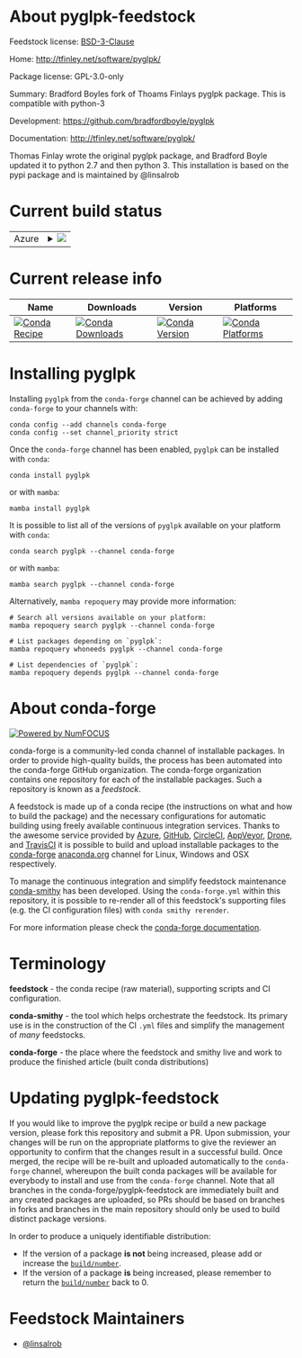 About pyglpk-feedstock
======================

Feedstock license: [BSD-3-Clause](https://github.com/conda-forge/pyglpk-feedstock/blob/main/LICENSE.txt)

Home: http://tfinley.net/software/pyglpk/

Package license: GPL-3.0-only

Summary: Bradford Boyles fork of Thoams Finlays pyglpk package. This is compatible with python-3

Development: https://github.com/bradfordboyle/pyglpk

Documentation: http://tfinley.net/software/pyglpk/

Thomas Finlay wrote the original pyglpk package, and Bradford Boyle updated it to python 2.7 and then
python 3. This installation is based on the pypi package and is maintained by @linsalrob


Current build status
====================


<table>
    
  <tr>
    <td>Azure</td>
    <td>
      <details>
        <summary>
          <a href="https://dev.azure.com/conda-forge/feedstock-builds/_build/latest?definitionId=13221&branchName=main">
            <img src="https://dev.azure.com/conda-forge/feedstock-builds/_apis/build/status/pyglpk-feedstock?branchName=main">
          </a>
        </summary>
        <table>
          <thead><tr><th>Variant</th><th>Status</th></tr></thead>
          <tbody><tr>
              <td>linux_64_python3.10.____cpython</td>
              <td>
                <a href="https://dev.azure.com/conda-forge/feedstock-builds/_build/latest?definitionId=13221&branchName=main">
                  <img src="https://dev.azure.com/conda-forge/feedstock-builds/_apis/build/status/pyglpk-feedstock?branchName=main&jobName=linux&configuration=linux%20linux_64_python3.10.____cpython" alt="variant">
                </a>
              </td>
            </tr><tr>
              <td>linux_64_python3.11.____cpython</td>
              <td>
                <a href="https://dev.azure.com/conda-forge/feedstock-builds/_build/latest?definitionId=13221&branchName=main">
                  <img src="https://dev.azure.com/conda-forge/feedstock-builds/_apis/build/status/pyglpk-feedstock?branchName=main&jobName=linux&configuration=linux%20linux_64_python3.11.____cpython" alt="variant">
                </a>
              </td>
            </tr><tr>
              <td>linux_64_python3.12.____cpython</td>
              <td>
                <a href="https://dev.azure.com/conda-forge/feedstock-builds/_build/latest?definitionId=13221&branchName=main">
                  <img src="https://dev.azure.com/conda-forge/feedstock-builds/_apis/build/status/pyglpk-feedstock?branchName=main&jobName=linux&configuration=linux%20linux_64_python3.12.____cpython" alt="variant">
                </a>
              </td>
            </tr><tr>
              <td>linux_64_python3.13.____cp313</td>
              <td>
                <a href="https://dev.azure.com/conda-forge/feedstock-builds/_build/latest?definitionId=13221&branchName=main">
                  <img src="https://dev.azure.com/conda-forge/feedstock-builds/_apis/build/status/pyglpk-feedstock?branchName=main&jobName=linux&configuration=linux%20linux_64_python3.13.____cp313" alt="variant">
                </a>
              </td>
            </tr><tr>
              <td>linux_64_python3.9.____cpython</td>
              <td>
                <a href="https://dev.azure.com/conda-forge/feedstock-builds/_build/latest?definitionId=13221&branchName=main">
                  <img src="https://dev.azure.com/conda-forge/feedstock-builds/_apis/build/status/pyglpk-feedstock?branchName=main&jobName=linux&configuration=linux%20linux_64_python3.9.____cpython" alt="variant">
                </a>
              </td>
            </tr><tr>
              <td>osx_64_python3.10.____cpython</td>
              <td>
                <a href="https://dev.azure.com/conda-forge/feedstock-builds/_build/latest?definitionId=13221&branchName=main">
                  <img src="https://dev.azure.com/conda-forge/feedstock-builds/_apis/build/status/pyglpk-feedstock?branchName=main&jobName=osx&configuration=osx%20osx_64_python3.10.____cpython" alt="variant">
                </a>
              </td>
            </tr><tr>
              <td>osx_64_python3.11.____cpython</td>
              <td>
                <a href="https://dev.azure.com/conda-forge/feedstock-builds/_build/latest?definitionId=13221&branchName=main">
                  <img src="https://dev.azure.com/conda-forge/feedstock-builds/_apis/build/status/pyglpk-feedstock?branchName=main&jobName=osx&configuration=osx%20osx_64_python3.11.____cpython" alt="variant">
                </a>
              </td>
            </tr><tr>
              <td>osx_64_python3.12.____cpython</td>
              <td>
                <a href="https://dev.azure.com/conda-forge/feedstock-builds/_build/latest?definitionId=13221&branchName=main">
                  <img src="https://dev.azure.com/conda-forge/feedstock-builds/_apis/build/status/pyglpk-feedstock?branchName=main&jobName=osx&configuration=osx%20osx_64_python3.12.____cpython" alt="variant">
                </a>
              </td>
            </tr><tr>
              <td>osx_64_python3.13.____cp313</td>
              <td>
                <a href="https://dev.azure.com/conda-forge/feedstock-builds/_build/latest?definitionId=13221&branchName=main">
                  <img src="https://dev.azure.com/conda-forge/feedstock-builds/_apis/build/status/pyglpk-feedstock?branchName=main&jobName=osx&configuration=osx%20osx_64_python3.13.____cp313" alt="variant">
                </a>
              </td>
            </tr><tr>
              <td>osx_64_python3.9.____cpython</td>
              <td>
                <a href="https://dev.azure.com/conda-forge/feedstock-builds/_build/latest?definitionId=13221&branchName=main">
                  <img src="https://dev.azure.com/conda-forge/feedstock-builds/_apis/build/status/pyglpk-feedstock?branchName=main&jobName=osx&configuration=osx%20osx_64_python3.9.____cpython" alt="variant">
                </a>
              </td>
            </tr><tr>
              <td>osx_arm64_python3.10.____cpython</td>
              <td>
                <a href="https://dev.azure.com/conda-forge/feedstock-builds/_build/latest?definitionId=13221&branchName=main">
                  <img src="https://dev.azure.com/conda-forge/feedstock-builds/_apis/build/status/pyglpk-feedstock?branchName=main&jobName=osx&configuration=osx%20osx_arm64_python3.10.____cpython" alt="variant">
                </a>
              </td>
            </tr><tr>
              <td>osx_arm64_python3.11.____cpython</td>
              <td>
                <a href="https://dev.azure.com/conda-forge/feedstock-builds/_build/latest?definitionId=13221&branchName=main">
                  <img src="https://dev.azure.com/conda-forge/feedstock-builds/_apis/build/status/pyglpk-feedstock?branchName=main&jobName=osx&configuration=osx%20osx_arm64_python3.11.____cpython" alt="variant">
                </a>
              </td>
            </tr><tr>
              <td>osx_arm64_python3.12.____cpython</td>
              <td>
                <a href="https://dev.azure.com/conda-forge/feedstock-builds/_build/latest?definitionId=13221&branchName=main">
                  <img src="https://dev.azure.com/conda-forge/feedstock-builds/_apis/build/status/pyglpk-feedstock?branchName=main&jobName=osx&configuration=osx%20osx_arm64_python3.12.____cpython" alt="variant">
                </a>
              </td>
            </tr><tr>
              <td>osx_arm64_python3.13.____cp313</td>
              <td>
                <a href="https://dev.azure.com/conda-forge/feedstock-builds/_build/latest?definitionId=13221&branchName=main">
                  <img src="https://dev.azure.com/conda-forge/feedstock-builds/_apis/build/status/pyglpk-feedstock?branchName=main&jobName=osx&configuration=osx%20osx_arm64_python3.13.____cp313" alt="variant">
                </a>
              </td>
            </tr><tr>
              <td>osx_arm64_python3.9.____cpython</td>
              <td>
                <a href="https://dev.azure.com/conda-forge/feedstock-builds/_build/latest?definitionId=13221&branchName=main">
                  <img src="https://dev.azure.com/conda-forge/feedstock-builds/_apis/build/status/pyglpk-feedstock?branchName=main&jobName=osx&configuration=osx%20osx_arm64_python3.9.____cpython" alt="variant">
                </a>
              </td>
            </tr><tr>
              <td>win_64_python3.10.____cpython</td>
              <td>
                <a href="https://dev.azure.com/conda-forge/feedstock-builds/_build/latest?definitionId=13221&branchName=main">
                  <img src="https://dev.azure.com/conda-forge/feedstock-builds/_apis/build/status/pyglpk-feedstock?branchName=main&jobName=win&configuration=win%20win_64_python3.10.____cpython" alt="variant">
                </a>
              </td>
            </tr><tr>
              <td>win_64_python3.11.____cpython</td>
              <td>
                <a href="https://dev.azure.com/conda-forge/feedstock-builds/_build/latest?definitionId=13221&branchName=main">
                  <img src="https://dev.azure.com/conda-forge/feedstock-builds/_apis/build/status/pyglpk-feedstock?branchName=main&jobName=win&configuration=win%20win_64_python3.11.____cpython" alt="variant">
                </a>
              </td>
            </tr><tr>
              <td>win_64_python3.12.____cpython</td>
              <td>
                <a href="https://dev.azure.com/conda-forge/feedstock-builds/_build/latest?definitionId=13221&branchName=main">
                  <img src="https://dev.azure.com/conda-forge/feedstock-builds/_apis/build/status/pyglpk-feedstock?branchName=main&jobName=win&configuration=win%20win_64_python3.12.____cpython" alt="variant">
                </a>
              </td>
            </tr><tr>
              <td>win_64_python3.13.____cp313</td>
              <td>
                <a href="https://dev.azure.com/conda-forge/feedstock-builds/_build/latest?definitionId=13221&branchName=main">
                  <img src="https://dev.azure.com/conda-forge/feedstock-builds/_apis/build/status/pyglpk-feedstock?branchName=main&jobName=win&configuration=win%20win_64_python3.13.____cp313" alt="variant">
                </a>
              </td>
            </tr><tr>
              <td>win_64_python3.9.____cpython</td>
              <td>
                <a href="https://dev.azure.com/conda-forge/feedstock-builds/_build/latest?definitionId=13221&branchName=main">
                  <img src="https://dev.azure.com/conda-forge/feedstock-builds/_apis/build/status/pyglpk-feedstock?branchName=main&jobName=win&configuration=win%20win_64_python3.9.____cpython" alt="variant">
                </a>
              </td>
            </tr>
          </tbody>
        </table>
      </details>
    </td>
  </tr>
</table>

Current release info
====================

| Name | Downloads | Version | Platforms |
| --- | --- | --- | --- |
| [![Conda Recipe](https://img.shields.io/badge/recipe-pyglpk-green.svg)](https://anaconda.org/conda-forge/pyglpk) | [![Conda Downloads](https://img.shields.io/conda/dn/conda-forge/pyglpk.svg)](https://anaconda.org/conda-forge/pyglpk) | [![Conda Version](https://img.shields.io/conda/vn/conda-forge/pyglpk.svg)](https://anaconda.org/conda-forge/pyglpk) | [![Conda Platforms](https://img.shields.io/conda/pn/conda-forge/pyglpk.svg)](https://anaconda.org/conda-forge/pyglpk) |

Installing pyglpk
=================

Installing `pyglpk` from the `conda-forge` channel can be achieved by adding `conda-forge` to your channels with:

```
conda config --add channels conda-forge
conda config --set channel_priority strict
```

Once the `conda-forge` channel has been enabled, `pyglpk` can be installed with `conda`:

```
conda install pyglpk
```

or with `mamba`:

```
mamba install pyglpk
```

It is possible to list all of the versions of `pyglpk` available on your platform with `conda`:

```
conda search pyglpk --channel conda-forge
```

or with `mamba`:

```
mamba search pyglpk --channel conda-forge
```

Alternatively, `mamba repoquery` may provide more information:

```
# Search all versions available on your platform:
mamba repoquery search pyglpk --channel conda-forge

# List packages depending on `pyglpk`:
mamba repoquery whoneeds pyglpk --channel conda-forge

# List dependencies of `pyglpk`:
mamba repoquery depends pyglpk --channel conda-forge
```


About conda-forge
=================

[![Powered by
NumFOCUS](https://img.shields.io/badge/powered%20by-NumFOCUS-orange.svg?style=flat&colorA=E1523D&colorB=007D8A)](https://numfocus.org)

conda-forge is a community-led conda channel of installable packages.
In order to provide high-quality builds, the process has been automated into the
conda-forge GitHub organization. The conda-forge organization contains one repository
for each of the installable packages. Such a repository is known as a *feedstock*.

A feedstock is made up of a conda recipe (the instructions on what and how to build
the package) and the necessary configurations for automatic building using freely
available continuous integration services. Thanks to the awesome service provided by
[Azure](https://azure.microsoft.com/en-us/services/devops/), [GitHub](https://github.com/),
[CircleCI](https://circleci.com/), [AppVeyor](https://www.appveyor.com/),
[Drone](https://cloud.drone.io/welcome), and [TravisCI](https://travis-ci.com/)
it is possible to build and upload installable packages to the
[conda-forge](https://anaconda.org/conda-forge) [anaconda.org](https://anaconda.org/)
channel for Linux, Windows and OSX respectively.

To manage the continuous integration and simplify feedstock maintenance
[conda-smithy](https://github.com/conda-forge/conda-smithy) has been developed.
Using the ``conda-forge.yml`` within this repository, it is possible to re-render all of
this feedstock's supporting files (e.g. the CI configuration files) with ``conda smithy rerender``.

For more information please check the [conda-forge documentation](https://conda-forge.org/docs/).

Terminology
===========

**feedstock** - the conda recipe (raw material), supporting scripts and CI configuration.

**conda-smithy** - the tool which helps orchestrate the feedstock.
                   Its primary use is in the construction of the CI ``.yml`` files
                   and simplify the management of *many* feedstocks.

**conda-forge** - the place where the feedstock and smithy live and work to
                  produce the finished article (built conda distributions)


Updating pyglpk-feedstock
=========================

If you would like to improve the pyglpk recipe or build a new
package version, please fork this repository and submit a PR. Upon submission,
your changes will be run on the appropriate platforms to give the reviewer an
opportunity to confirm that the changes result in a successful build. Once
merged, the recipe will be re-built and uploaded automatically to the
`conda-forge` channel, whereupon the built conda packages will be available for
everybody to install and use from the `conda-forge` channel.
Note that all branches in the conda-forge/pyglpk-feedstock are
immediately built and any created packages are uploaded, so PRs should be based
on branches in forks and branches in the main repository should only be used to
build distinct package versions.

In order to produce a uniquely identifiable distribution:
 * If the version of a package **is not** being increased, please add or increase
   the [``build/number``](https://docs.conda.io/projects/conda-build/en/latest/resources/define-metadata.html#build-number-and-string).
 * If the version of a package **is** being increased, please remember to return
   the [``build/number``](https://docs.conda.io/projects/conda-build/en/latest/resources/define-metadata.html#build-number-and-string)
   back to 0.

Feedstock Maintainers
=====================

* [@linsalrob](https://github.com/linsalrob/)

